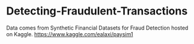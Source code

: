# Detecting-Fraudulent-Transactions

Data comes from Synthetic Financial Datasets for Fraud Detection hosted on Kaggle.
https://www.kaggle.com/ealaxi/paysim1
